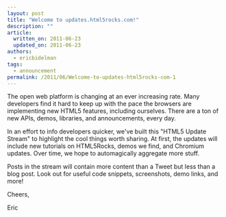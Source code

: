```yaml
---
layout: post
title: "Welcome to updates.html5rocks.com!"
description: ""
article:
  written_on: 2011-06-23
  updated_on: 2011-06-23
authors:
  - ericbidelman
tags:
  - announcement
permalink: /2011/06/Welcome-to-updates-html5rocks-com-1
---
```

The open web platform is changing at an ever increasing rate. Many developers find it hard to keep up with the pace the browsers are implementing new HTML5 features, including ourselves. There are a ton of new APIs, demos, libraries, and announcements, every day. 

In an effort to info developers quicker, we've built this "HTML5 Update Stream" to highlight the cool things worth sharing. At first, the updates will include new tutorials on HTML5Rocks, demos we find, and Chromium updates. Over time, we hope to automagically aggregate more stuff. 

Posts in the stream will contain more content than a Tweet but less than a blog post. Look out for useful code snippets, screenshots, demo links, and more! 

Cheers,

Eric
